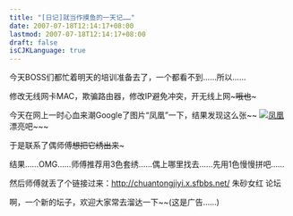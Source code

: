 ```yaml
---
title: "[日记]就当作摸鱼的一天记……"
date: 2007-07-18T12:14:17+08:00
lastmod: 2007-07-18T12:14:17+08:00
draft: false
isCJKLanguage: true
---
```


今天BOSS们都忙着明天的培训准备去了，一个都看不到……所以……

修改无线网卡MAC，欺骗路由器，修改IP避免冲突，开无线上网~~~哦也~~~

今天在网上一时心血来潮Google了图片“凤凰”一下，结果发现这么张~~
<a href='http://wpcache.yo2.cn/wp-content/uploads/27/2716/2007/07/01.jpg' title='凤凰'><img src='http://kouga.yo2.cn/wp-content/uploads/27/2716/2007/07/01.thumbnail.jpg' alt='凤凰' /></a>
漂亮吧~~~

于是联系了偶师傅~~想把它绣出来~~~

结果……OMG……师傅推荐用3色套绣……偶上哪里找去……先用1色慢慢拼吧……

然后师傅就丢了个链接过来：<a href="http://chuantongjiyi.x.sfbbs.net/">http://chuantongjiyi.x.sfbbs.net/ 朱砂女红 论坛</a>

啊，一个新的坛子，欢迎大家常去溜达一下~~(这是广告……)